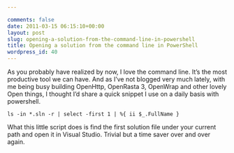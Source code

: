 ```yaml
---

comments: false
date: 2011-03-15 06:15:10+00:00
layout: post
slug: opening-a-solution-from-the-command-line-in-powershell
title: Opening a solution from the command line in PowerShell
wordpress_id: 40
---
```


As you probably have realized by now, I love the command line. It’s the most productive tool we can have. And as I’ve not blogged very much lately, with me being busy building OpenHttp, OpenRasta 3, OpenWrap and other lovely Open things, I thought I’d share a quick snippet I use on a daily basis with powershell.
    
    ls -in *.sln -r | select -first 1 | %{ ii $_.FullName }







What this little script does is find the first solution file under your current path and open it in Visual Studio. Trivial but a time saver over and over again.
